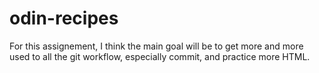 # odin-recipes

For this assignement, I think the main goal will be to get more and more used to all the git workflow, especially commit, and practice more HTML.